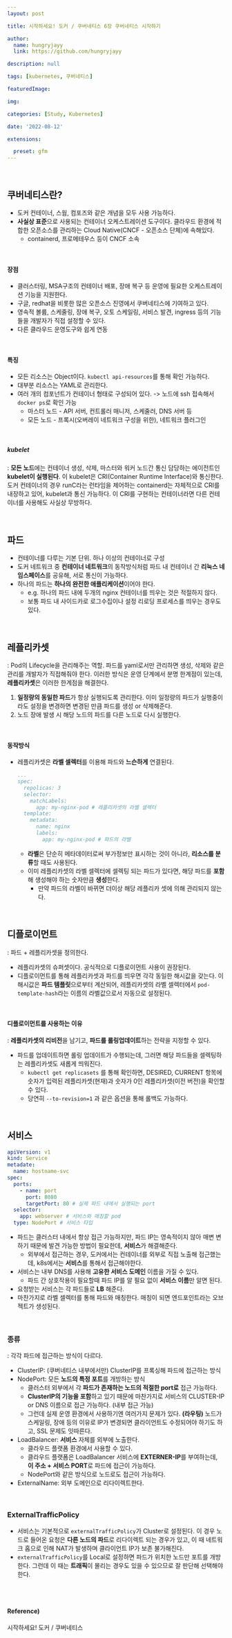 ```yaml
---
layout: post

title: 시작하세요! 도커 / 쿠버네티스 6장 쿠버네티스 시작하기

author: 
  name: hungryjayy
  link: https://github.com/hungryjayy

description: null

tags: [kubernetes, 쿠버네티스]

featuredImage: 

img: 

categories: [Study, Kubernetes]

date: '2022-08-12'

extensions:

  preset: gfm
---
```


<br>

## 쿠버네티스란?

* 도커 컨테이너, 스웜, 컴포즈와 같은 개념을 모두 사용 가능하다.
* **사실상 표준**으로 사용되는 컨테이너 오케스트레이션 도구이다. 클라우드 환경에 적합한 오픈소스를 관리하는 Cloud Native(CNCF - 오픈소스 단체)에 속해있다.
  * containerd, 프로메테우스 등이 CNCF 소속

<br>

#### 장점

* 클러스터링, MSA구조의 컨테이너 배포, 장애 복구 등 운영에 필요한 오케스트레이션 기능을 지원한다.
* 구글, redhat을 비롯한 많은 오픈소스 진영에서 쿠버네티스에 기여하고 있다.
* 영속적 볼륨, 스케줄링, 장애 복구, 오토 스케일링, 서비스 발견, ingress 등의 기능들을 개발자가 직접 설정할 수 있다.
* 다른 클라우드 운영도구와 쉽게 연동

<br>

#### 특징

* 모든 리소스는 Object이다. `kubectl api-resources`를 통해 확인 가능하다.
* 대부분 리소스는 YAML로 관리한다.
* 여러 개의 컴포넌트가 컨테이너 형태로 구성되어 있다. -> 노드에 ssh 접속해서 `docker ps`로 확인 가능
  * 마스터 노드 - API 서버, 컨트롤러 매니저, 스케줄러, DNS 서버 등
  * 모든 노드 - 프록시(오버레이 네트워크 구성을 위한), 네트워크 플러그인

<br>

##### **kubelet**

: **모든 노드**에는 컨테이너 생성, 삭제, 마스터와 워커 노드간 통신 담당하는 에이전트인 **kubelet이 실행된다**. 이 kubelet은 CRI(Container Runtime Interface)와 통신한다. 도커 컨테이너의 경우 runC라는 런타임을 제어하는 containerd는 자체적으로 CRI를 내장하고 있어, kubelet과 통신 가능하다. 이 CRI를 구현하는 컨테이너라면 다른 컨테이너를 사용해도 사실상 무방하다.

<br>

## 파드

* 컨테이너를 다루는 기본 단위. 하나 이상의 컨테이너로 구성
* 도커 네트워크 중 **컨테이너 네트워크**의 동작방식처럼 파드 내 컨테이너 간 **리눅스 네임스페이스**를 공유해, 서로 통신이 가능하다.
* 하나의 파드는 **하나의 완전한 애플리케이션**이어야 한다.
  * e.g. 하나의 파드 내에 두개의 nginx 컨테이너를 띄우는 것은 적절하지 않다.
  * 보통 파드 내 사이드카로 로그수집이나 설정 리로딩 프로세스를 띄우는 경우도 있다.


<br>

## 레플리카셋

: Pod의 Lifecycle을 관리해주는 역할. 파드를 yaml로서만 관리하면 생성, 삭제와 같은 관리를 개발자가 직접해줘야 한다. 이러한 방식은 운영 단계에서 분명 한계점이 있는데, **레플리카셋**은 이러한 한계점을 해결한다.

1. **일정량의 동일한 파드**가 항상 실행되도록 관리한다. 이미 일정량의 파드가 실행중이라도 설정을 변경하면 변경된 만큼 파드를 생성 or 삭제해준다.
2. 노드 장애 발생 시 해당 노드의 파드를 다른 노드로 다시 실행한다.

<br>

#### 동작방식

* 레플리카셋은 **라벨 셀렉터**를 이용해 파드와 **느슨하게** 연결된다.

  ```yaml
  ...
  spec:
    repolicas: 3
    selector:
      matchLabels:
        app: my-nginx-pod # 레플리카셋의 라벨 셀렉터
    template:
      metadata:
        name: nginx
        labels:
          app: my-nginx-pod # 파드의 라벨
  ```

  * **라벨**은 단순히 메타데이터로써 부가정보만 표시하는 것이 아니라, **리소스를 분류**할 때도 사용된다.
  * 이미 레플리카셋의 라벨 셀렉터에 셀렉팅 되는 파드가 있다면, 해당 파드를 **포함**해 생성해야 하는 숫자만큼 **생성**한다.
    * 만약 파드의 라벨이 바뀌면 더이상 해당 레플리카 셋에 의해 관리되지 않는다.

<br>

## 디플로이먼트

: 파드 + 레플리카셋을 정의한다.

* 레플리카셋의 슈퍼셋이다. 공식적으로 디플로이먼트 사용이 권장된다.
* 디플로이먼트를 통해 레플리카셋과 파드를 띄우면 각각 동일한 해시값을 갖는다. 이 해시값은 **파드 템플릿**으로부터 계산되어, 레플리카셋의 라벨 셀렉터에서 `pod-template-hash`라는 이름의 라벨값으로서 자동으로 설정된다.

<br>

#### 디플로이먼트를 사용하는 이유

: **레플리카셋의 리비전**을 남기고, **파드를 롤링업데이트**하는 전략을 지정할 수 있다.

* 파드를 업데이트하면 롤링 업데이트가 수행되는데, 그러면 해당 파드들을 셀렉팅하는 레플리카셋도 새롭게 띄워진다.
  * `kubectl get replicasets` 를 통해 확인하면, DESIRED, CURRENT 항목에 숫자가 입력된 레플리카셋(현재)과 숫자가 0인 레플리카셋(이전 버전)을 확인할 수 있다.
  * 당연히 `--to-revision=1` 과 같은 옵션을 통해 롤백도 가능하다.

<br>

## 서비스

```yaml
apiVersion: v1
kind: Service
metadate:
  name: hostname-svc
spec:
  ports:
    - name: port
      port: 8080
      targetPort: 80 # 실제 파드 내에서 실행되는 port
  selector:
    app: webserver # 서비스와 매칭할 pod
  type: NodePort # 서비스 타입
```

* 파드는 클러스터 내에서 항상 접근 가능하지만, 파드 IP는 영속적이지 않아 매변 변하기 때문에 발견 가능한 방법이 필요한데, **서비스**가 해결해준다.
  * 외부에서 접근하는 경우, 도커에서는 컨테이너를 외부로 직접 노출해 접근했는데, k8s에서는 **서비스**를 통해서 접근해야한다.
* 서비스는 내부 DNS를 사용해 **고유한 서비스 도메인** 이름을 가질 수 있다.
  * 파드 간 상호작용이 필요할때 파드 IP를 알 필요 없이 **서비스 이름**만 알면 된다.
* 요청받는 서비스는 각 파드들로 **LB** 해준다.
* 마찬가지로 라벨 셀렉터를 통해 파드와 매칭한다. 매칭이 되면 엔드포인트라는 오브젝트가 생성된다.

<br>

### 종류

: 각각 파드에 접근하는 방식이 다르다.

* ClusterIP: (쿠버네티스 내부에서만) ClusterIP를 프록싱해 파드에 접근하는 방식
* NodePort: 모든 **노드의 특정 포트**를 개방하는 방식
  * 클러스터 외부에서 각 **파드가 존재하는 노드의 적절한 port로** 접근 가능하다.
  * **ClusterIP의 기능을 포함**하고 있기 때문에 마찬가지로 서비스의 CLUSTER-IP or DNS 이름으로 접근 가능하다. (내부 접근 가능)
  * 그런데 실제 운영 환경에서 사용하기엔 여러가지 문제가 있다. **(라우팅)** 노드가 스케일링, 장애 등의 이유로 IP가 변경되면 클라이언트도 수정되어야 하기도 하고, SSL 문제도 잇따른다.
* LoadBalancer: **서비스** 자체를 외부에 노출한다.
  * 클라우드 플랫폼 환경에서 사용할 수 있다.
  * 클라우드 플랫폼은 LoadBalancer 서비스에 **EXTERNER-IP**를 부여하는데, **이 주소 + 서비스 PORT**로 파드에 접근이 가능하다.
  * NodePort와 같은 방식으로 노드로도 접근이 가능하다.
* ExternalName: 외부 도메인으로 리다이렉트한다.

<br>

### ExternalTrafficPolicy

* 서비스는 기본적으로 `externalTrafficPolicy`가 Cluster로 설정된다. 이 경우 노드로 들어온 요청은 **다른 노드의 파드**로 리다이렉트 되는 경우가 있고, 이 때 네트워크 홉으로 인해 NAT가 발생하며 클라이언트 IP가 보존 불가해진다.
* `externalTrafficPolicy`를 Local로 설정하면 파드가 위치한 노드만 포트를 개방한다. 그런데 이 때는 **트래픽**이 몰리는 경우도 있을 수 있으므로 잘 판단해 선택해야한다.

<br><br>

#### Reference)

시작하세요! 도커 / 쿠버네티스